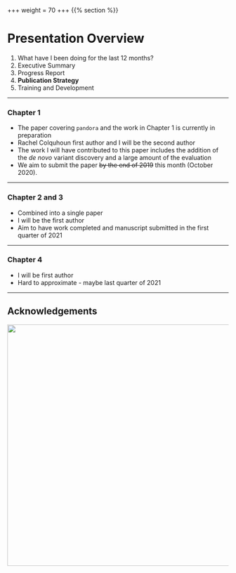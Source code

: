 +++
weight = 70
+++
{{% section %}}

# Presentation Overview

1. What have I been doing for the last 12 months?
2. Executive Summary
3. Progress Report
3. **Publication Strategy**
4. Training and Development

---

### Chapter 1

-   The paper covering `pandora` and the work in Chapter 1 is currently in preparation
-   Rachel Colquhoun first author and I will be the second author
-   The work I will have contributed to this paper includes the addition of the *de novo* variant discovery and a large amount of the evaluation 
-   We aim to submit the paper ~~by the end of 2019~~ this month (October 2020).

---

### Chapter 2 and 3

-   Combined into a single paper
-   I will be the first author
-   Aim to have work completed and manuscript submitted in the first quarter of 2021

---

### Chapter 4

- I will be first author
- Hard to approximate - maybe last quarter of 2021

---

## Acknowledgements

<img src="images/iqbal_lab.png"  height="550" width="700" style="border: none;">
